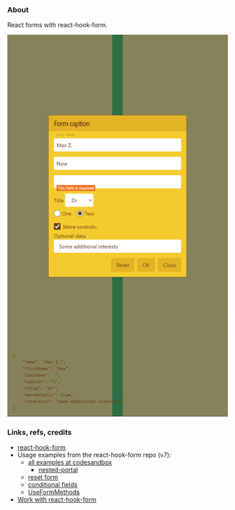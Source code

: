 ### About

React forms with react-hook-form.

![](src/assets/previews/2023-03-27_16-12-09.png)

### Links, refs, credits

* [react-hook-form](https://react-hook-form.com)
* Usage examples from the react-hook-form repo (v7):
  * [all examples at codesandbox](https://github.com/react-hook-form/react-hook-form/tree/master/examples)
    * [nested-portal](https://codesandbox.io/s/react-hook-form-nested-portal-bw8m75?file=/src/App.tsx)
  * [reset form](https://github.com/react-hook-form/react-hook-form/blob/master/examples/V7/resetForm.tsx)
  * [conditional fields](https://github.com/react-hook-form/react-hook-form/blob/master/examples/V7/conditionalFields.tsx)
  * [UseFormMethods](https://github.com/react-hook-form/react-hook-form/blob/master/examples/V7/typescript/UseFormMethods.tsx)
* [Work with react-hook-form](https://habr.com/ru/company/timeweb/blog/722108)

